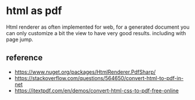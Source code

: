 # html as pdf

Html renderer as often implemented for web, for a generated document you can only customize a bit the view to have very good results.
including with page jump.


## reference

- https://www.nuget.org/packages/HtmlRenderer.PdfSharp/
- https://stackoverflow.com/questions/564650/convert-html-to-pdf-in-net
- https://itextpdf.com/en/demos/convert-html-css-to-pdf-free-online
